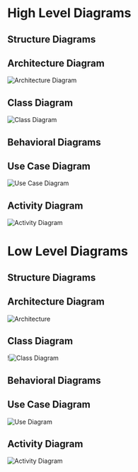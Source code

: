 ﻿
# High Level Diagrams

  ## Structure Diagrams

## Architecture Diagram
![Architecture Diagram](https://github.com/Roopesh16/Stepin-Mini-Project/blob/main/2_Design/architechture%20high.png)

## Class Diagram
![Class Diagram](https://github.com/Roopesh16/Stepin-Mini-Project/blob/main/2_Design/class_high.png)

 ## Behavioral Diagrams

## Use Case Diagram
![Use Case Diagram](https://github.com/Roopesh16/Stepin-Mini-Project/blob/main/2_Design/usecase_H.png)

## Activity Diagram
![Activity Diagram](https://github.com/Roopesh16/Stepin-Mini-Project/blob/main/2_Design/action_H.jpg)


# Low Level Diagrams

 ## Structure Diagrams

## Architecture Diagram
![Architecture](https://github.com/Roopesh16/Stepin-Mini-Project/blob/main/2_Design/arch_low.png)

## Class Diagram
!![Class Diagram](https://github.com/Roopesh16/Stepin-Mini-Project/blob/main/2_Design/lowlevel_class.png)

 ## Behavioral Diagrams

## Use Case Diagram
![Use Diagram](https://github.com/Roopesh16/Stepin-Mini-Project/blob/main/2_Design/usecase_low.png)

## Activity Diagram
![Activity Diagram](https://github.com/Roopesh16/Stepin-Mini-Project/blob/main/2_Design/activity_low.png)
